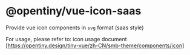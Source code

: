 # @opentiny/vue-icon-saas

Provide vue icon components in `svg` format (saas style)

For usage, please refer to: icon usage document [https://opentiny.design/tiny-vue/zh-CN/smb-theme/components/icon]
